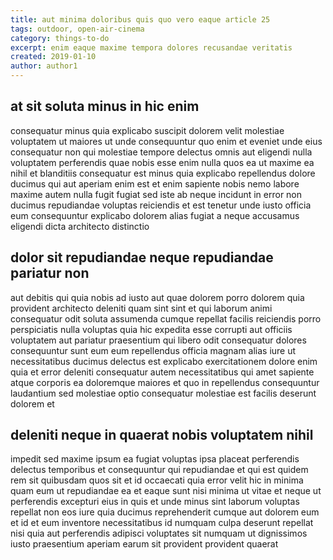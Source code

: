 ```yaml
---
title: aut minima doloribus quis quo vero eaque article 25
tags: outdoor, open-air-cinema
category: things-to-do
excerpt: enim eaque maxime tempora dolores recusandae veritatis
created: 2019-01-10
author: author1
---
```


## at sit soluta minus in hic enim

consequatur minus quia explicabo suscipit dolorem velit molestiae voluptatem ut maiores ut unde consequuntur quo enim et eveniet unde eius consequatur non qui molestiae tempore delectus omnis aut eligendi nulla voluptatem perferendis quae nobis esse enim nulla quos ea ut maxime ea nihil et blanditiis consequatur est minus quia explicabo repellendus dolore ducimus qui aut aperiam enim est et enim sapiente nobis nemo labore maxime autem nulla fugit fugiat sed iste ab neque incidunt in error non ducimus repudiandae voluptas reiciendis et est tenetur unde iusto officia eum consequuntur explicabo dolorem alias fugiat a neque accusamus eligendi dicta architecto distinctio

## dolor sit repudiandae neque repudiandae pariatur non

aut debitis qui quia nobis ad iusto aut quae dolorem porro dolorem quia provident architecto deleniti quam sint sint et qui laborum animi consequatur odit soluta assumenda cumque repellat facilis reiciendis porro perspiciatis nulla voluptas quia hic expedita esse corrupti aut officiis voluptatem aut pariatur praesentium qui libero odit consequatur dolores consequuntur sunt eum eum repellendus officia magnam alias iure ut necessitatibus ducimus delectus est explicabo exercitationem dolore enim quia et error deleniti consequatur autem necessitatibus qui amet sapiente atque corporis ea doloremque maiores et quo in repellendus consequuntur laudantium sed molestiae optio consequatur molestiae est facilis deserunt dolorem et

## deleniti neque in quaerat nobis voluptatem nihil

impedit sed maxime ipsum ea fugiat voluptas ipsa placeat perferendis delectus temporibus et consequuntur qui repudiandae et qui est quidem rem sit quibusdam quos sit et id occaecati quia error velit hic in minima quam eum ut repudiandae ea et eaque sunt nisi minima ut vitae et neque ut perferendis excepturi eius in quis et unde minus sint laborum voluptas repellat non eos iure quia ducimus reprehenderit cumque aut dolorem eum et id et eum inventore necessitatibus id numquam culpa deserunt repellat nisi quia aut perferendis adipisci voluptates sit numquam ut dignissimos iusto praesentium aperiam earum sit provident provident quaerat
